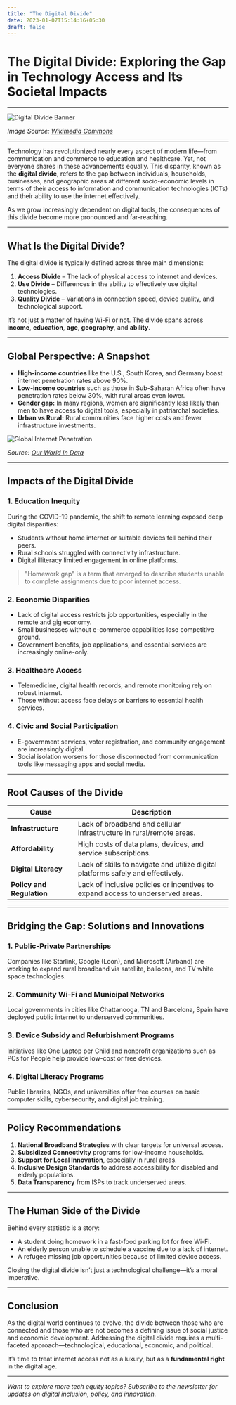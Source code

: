```yaml
---
title: "The Digital Divide"
date: 2023-01-07T15:14:16+05:30
draft: false
---
```


# The Digital Divide: Exploring the Gap in Technology Access and Its Societal Impacts
---

![Digital Divide Banner](https://upload.wikimedia.org/wikipedia/commons/thumb/5/57/Digital_divide_illustration.svg/1200px-Digital_divide_illustration.svg.png)

*Image Source: [Wikimedia Commons](https://commons.wikimedia.org/wiki/File:Digital_divide_illustration.svg)*

---

Technology has revolutionized nearly every aspect of modern life—from communication and commerce to education and healthcare. Yet, not everyone shares in these advancements equally. This disparity, known as the **digital divide**, refers to the gap between individuals, households, businesses, and geographic areas at different socio-economic levels in terms of their access to information and communication technologies (ICTs) and their ability to use the internet effectively.

As we grow increasingly dependent on digital tools, the consequences of this divide become more pronounced and far-reaching.

---

## What Is the Digital Divide?

The digital divide is typically defined across three main dimensions:

1. **Access Divide** – The lack of physical access to internet and devices.
2. **Use Divide** – Differences in the ability to effectively use digital technologies.
3. **Quality Divide** – Variations in connection speed, device quality, and technological support.

It’s not just a matter of having Wi-Fi or not. The divide spans across **income**, **education**, **age**, **geography**, and **ability**.

---

## Global Perspective: A Snapshot

- **High-income countries** like the U.S., South Korea, and Germany boast internet penetration rates above 90%.
- **Low-income countries** such as those in Sub-Saharan Africa often have penetration rates below 30%, with rural areas even lower.
- **Gender gap:** In many regions, women are significantly less likely than men to have access to digital tools, especially in patriarchal societies.
- **Urban vs Rural:** Rural communities face higher costs and fewer infrastructure investments.

![Global Internet Penetration](https://ourworldindata.org/grapher/share-of-individuals-using-the-internet)

*Source: [Our World In Data](https://ourworldindata.org/internet)*

---

## Impacts of the Digital Divide

### 1. **Education Inequity**

During the COVID-19 pandemic, the shift to remote learning exposed deep digital disparities:

- Students without home internet or suitable devices fell behind their peers.
- Rural schools struggled with connectivity infrastructure.
- Digital illiteracy limited engagement in online platforms.

> "Homework gap" is a term that emerged to describe students unable to complete assignments due to poor internet access.

### 2. **Economic Disparities**

- Lack of digital access restricts job opportunities, especially in the remote and gig economy.
- Small businesses without e-commerce capabilities lose competitive ground.
- Government benefits, job applications, and essential services are increasingly online-only.

### 3. **Healthcare Access**

- Telemedicine, digital health records, and remote monitoring rely on robust internet.
- Those without access face delays or barriers to essential health services.

### 4. **Civic and Social Participation**

- E-government services, voter registration, and community engagement are increasingly digital.
- Social isolation worsens for those disconnected from communication tools like messaging apps and social media.

---

## Root Causes of the Divide

| Cause                      | Description                                                                 |
|---------------------------|-----------------------------------------------------------------------------|
| **Infrastructure**        | Lack of broadband and cellular infrastructure in rural/remote areas.        |
| **Affordability**         | High costs of data plans, devices, and service subscriptions.               |
| **Digital Literacy**      | Lack of skills to navigate and utilize digital platforms safely and effectively. |
| **Policy and Regulation** | Lack of inclusive policies or incentives to expand access to underserved areas. |

---

## Bridging the Gap: Solutions and Innovations

### 1. **Public-Private Partnerships**

Companies like Starlink, Google (Loon), and Microsoft (Airband) are working to expand rural broadband via satellite, balloons, and TV white space technologies.

### 2. **Community Wi-Fi and Municipal Networks**

Local governments in cities like Chattanooga, TN and Barcelona, Spain have deployed public internet to underserved communities.

### 3. **Device Subsidy and Refurbishment Programs**

Initiatives like One Laptop per Child and nonprofit organizations such as PCs for People help provide low-cost or free devices.

### 4. **Digital Literacy Programs**

Public libraries, NGOs, and universities offer free courses on basic computer skills, cybersecurity, and digital job training.

---

## Policy Recommendations

1. **National Broadband Strategies** with clear targets for universal access.
2. **Subsidized Connectivity** programs for low-income households.
3. **Support for Local Innovation**, especially in rural areas.
4. **Inclusive Design Standards** to address accessibility for disabled and elderly populations.
5. **Data Transparency** from ISPs to track underserved areas.

---

## The Human Side of the Divide

Behind every statistic is a story:

- A student doing homework in a fast-food parking lot for free Wi-Fi.
- An elderly person unable to schedule a vaccine due to a lack of internet.
- A refugee missing job opportunities because of limited device access.

Closing the digital divide isn’t just a technological challenge—it’s a moral imperative.

---

## Conclusion

As the digital world continues to evolve, the divide between those who are connected and those who are not becomes a defining issue of social justice and economic development. Addressing the digital divide requires a multi-faceted approach—technological, educational, economic, and political.

It’s time to treat internet access not as a luxury, but as a **fundamental right** in the digital age.

---

*Want to explore more tech equity topics? Subscribe to the newsletter for updates on digital inclusion, policy, and innovation.*